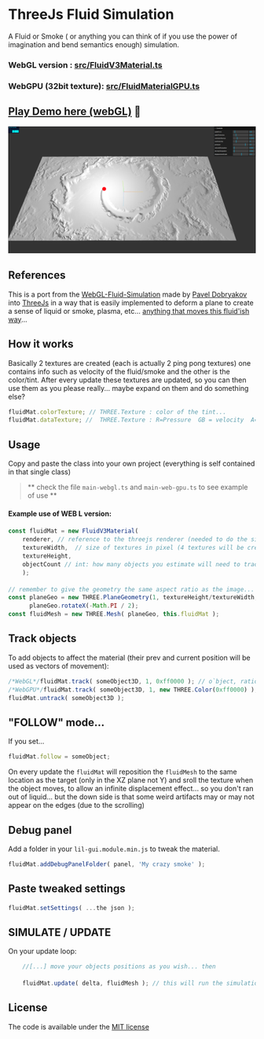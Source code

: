 # ThreeJs Fluid Simulation
A Fluid or Smoke ( or anything you can think of if you use the power of imagination and bend semantics enough) simulation. 

### WebGL version : [src/FluidV3Material.ts](https://github.com/bandinopla/threejs-fluid-simulation/blob/main/src/FluidV3Material.ts)
### WebGPU (32bit texture): [src/FluidMaterialGPU.ts](https://github.com/bandinopla/threejs-fluid-simulation/blob/gpu-compute/src/FluidMaterialGPU.ts)

## [Play Demo here (webGL)](https://threejs-fluid-simulation.vercel.app/) :rocket:

<img src="./screenshot.png?raw=true" width="880">

## References

This is a port from the [WebGL-Fluid-Simulation](https://github.com/PavelDoGreat/WebGL-Fluid-Simulation) made by [Pavel Dobryakov](https://github.com/PavelDoGreat) into [ThreeJs](https://github.com/mrdoob/three.js) in a way that is easily implemented to deform a plane to create a sense of liquid or smoke, plasma, etc... [anything that moves this fluid'ish way](https://youtu.be/Rd_F6OF5JfY?t=12)... 

## How it works
Basically 2 textures are created (each is actually 2 ping pong textures) one contains info such as velocity of the fluid/smoke and the other is the color/tint. After every update these textures are updated, so you can then use them as you please really... maybe expand on them and do something else?

```js
fluidMat.colorTexture; // THREE.Texture : color of the tint...
fluidMat.dataTexture; //  THREE.Texture : R=Pressure  GB = velocity  A=wildcard/don't use this

```

## Usage

Copy and paste the class into your own project (everything is self contained in that single class) 

> ** check the file `main-webgl.ts` and `main-web-gpu.ts` to see example of use **


#### Example use of WEB L version:
```js
const fluidMat = new FluidV3Material( 
    renderer, // reference to the threejs renderer (needed to do the simulation)
    textureWidth,  // size of textures in pixel (4 textures will be created with this dimension, so beware...)
    textureHeight, 
    objectCount // int: how many objects you estimate will need to track for movement
    );

// remember to give the geometry the same aspect ratio as the image...
const planeGeo = new THREE.PlaneGeometry(1, textureHeight/textureWidth, 132, 132);
      planeGeo.rotateX(-Math.PI / 2);
const fluidMesh = new THREE.Mesh( planeGeo, this.fluidMat );
```
## Track objects
To add objects to affect the material (their prev and current position will be used as vectors of movement):
```js
/*WebGL*/fluidMat.track( someObject3D, 1, 0xff0000 ); // o`bject, ratio, color
/*WebGPU*/fluidMat.track( someObject3D, 1, new THREE.Color(0xff0000) ); // object, ratio, color
fluidMat.untrack( someObject3D ); 
```

## "FOLLOW" mode...
If you set...
```js
fluidMat.follow = someObject;
```
On every update the `fluidMat` will reposition the `fluidMesh` to the same location as the target (only in the XZ plane not Y) and sroll the texture when the object moves, to allow an infinite displacement effect... so you don't ran out of liquid... but the down side is that some weird artifacts may or may not appear on the edges (due to the scrolling)

## Debug panel
Add a folder in your `lil-gui.module.min.js` to tweak the material. 
```js
fluidMat.addDebugPanelFolder( panel, 'My crazy smoke' );
```

## Paste tweaked settings
```js
fluidMat.setSettings( ...the json );
```

## SIMULATE / UPDATE
On your update loop:

```js
    //[...] move your objects positions as you wish... then

    fluidMat.update( delta, fluidMesh ); // this will run the simulation
```



## License

The code is available under the [MIT license](LICENSE)
